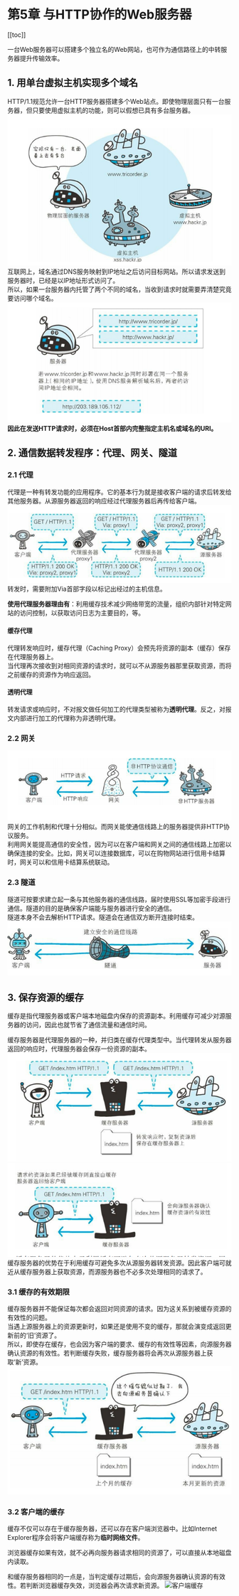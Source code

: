# 第5章 与HTTP协作的Web服务器

[[toc]]

一台Web服务器可以搭建多个独立名的Web网站，也可作为通信路径上的中转服务器提升传输效率。

## 1. 用单台虚拟主机实现多个域名
HTTP/1.1规范允许一台HTTP服务器搭建多个Web站点。即使物理层面只有一台服务器，但只要使用虚拟主机的功能，则可以假想已具有多台服务器。
![虚拟主机](/images/HTTP图解/5虚拟主机.png)  
互联网上，域名通过DNS服务映射到IP地址之后访问目标网站。所以请求发送到服务器时，已经是以IP地址形式访问了。   
所以，如果一台服务器内托管了两个不同的域名，当收到请求时就需要弄清楚究竟要访问哪个域名。
![不同域名请求](/images/HTTP图解/5不同域名请求.png)  
**因此在发送HTTP请求时，必须在Host首部内完整指定主机名或域名的URI。**

## 2. 通信数据转发程序：代理、网关、隧道
### 2.1 代理
代理是一种有转发功能的应用程序。它的基本行为就是接收客户端的请求后转发给其他服务器。从源服务器返回的响应经过代理服务器后再传给客户端。
![代理服务器](/images/HTTP图解/5代理服务器.png)   
转发时，需要附加Via首部字段以标记出经过的主机信息。

**使用代理服务器理由有**：利用缓存技术减少网络带宽的流量，组织内部针对特定网站的访问控制，以获取访问日志为主要目的，等。

#### 缓存代理
代理转发响应时，缓存代理（Caching Proxy）会预先将资源的副本（缓存）保存在代理服务器上。   
当代理再次接收到对相同资源的请求时，就可以不从源服务器那里获取资源，而将之前缓存的资源作为响应返回。

#### 透明代理
转发请求或响应时，不对报文做任何加工的代理类型被称为**透明代理**。反之，对报文内部进行加工的代理称为非透明代理。

### 2.2 网关
![网关](/images/HTTP图解/5网关.png)   
网关的工作机制和代理十分相似。而网关能使通信线路上的服务器提供非HTTP协议服务。  
利用网关能提高通信的安全性，因为可以在客户端和网关之间的通信线路上加密以确保连接的安全。比如，网关可以连接数据库，可以在购物网站进行信用卡结算时，网关可以和信用卡结算系统联动。

### 2.3 隧道
隧道可按要求建立起一条与其他服务器的通信线路，届时使用SSL等加密手段进行通信。隧道的目的是确保客户端能与服务器进行安全的通信。   
隧道本身不会去解析HTTP请求。隧道会在通信双方断开连接时结束。
![隧道](/images/HTTP图解/5隧道.png)   

## 3. 保存资源的缓存
缓存是指代理服务器或客户端本地磁盘内保存的资源副本。利用缓存可减少对源服务器的访问，因此也就节省了通信流量和通信时间。

缓存服务器是代理服务器的一种，并归类在缓存代理类型中。当代理转发从服务器返回的响应时，代理服务器会保存一份资源的副本。
![缓存1](/images/HTTP图解/5缓存1.png)   
![缓存2](/images/HTTP图解/5缓存2.png)   
缓存服务器的优势在于利用缓存可避免多次从源服务器转发资源。因此客户端可就近从缓存服务器上获取资源，而源服务器也不必多次处理相同的请求了。

### 3.1 缓存的有效期限
缓存服务器并不能保证每次都会返回对同资源的请求。因为这关系到被缓存资源的有效性的问题。  
当遇上源服务器上的资源更新时，如果还是使用不变的缓存，那就会演变成返回更新前的‘旧’资源了。  
所以，即使存在缓存，也会因为客户端的要求、缓存的有效性等因素，向源服务器确认资源的有效性。若判断缓存失败，缓存服务器将会再次从源服务器上获取‘新’资源。
![缓存的有效性](/images/HTTP图解/5缓存的有效性.png)   

### 3.2 客户端的缓存
缓存不仅可以存在于缓存服务器，还可以存在客户端浏览器中。比如Internet Explorer程序会将客户端缓存称为**临时网络文件**。

浏览器缓存如果有效，就不必再向服务器请求相同的资源了，可以直接从本地磁盘内读取。

和缓存服务器相同的一点是，当判定缓存过期后，会向源服务器确认资源的有效性。若判断浏览器缓存失效，浏览器会再次请求新资源。
![客户端缓存](/images/HTTP图解/5客户端缓存.png)